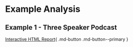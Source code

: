 # Example Analysis

## Example 1 - Three Speaker Podcast

[Interactive HTML Report](https://project-test-data-public.s3.amazonaws.com/conversation.html){ .md-button .md-button--primary }

